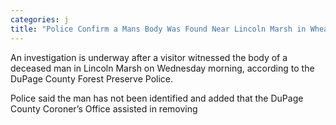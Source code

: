 ```yaml
---
categories: j
title: "Police Confirm a Mans Body Was Found Near Lincoln Marsh in Wheaton"
---
```


An investigation is underway after a visitor witnessed the body of a deceased man in Lincoln Marsh on Wednesday morning, according to the DuPage County Forest Preserve Police.



Police said the man has not been identified and added that the DuPage County Coroner&#8217;s Office assisted in removing